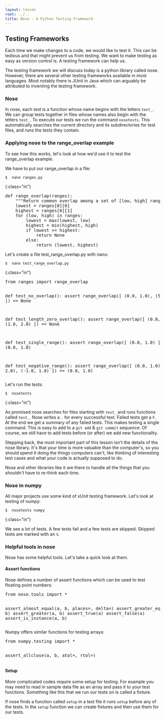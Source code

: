 ```yaml
---
layout: lesson
root: ../..
title: Nose - A Python Testing Framework
---
```


## Testing Frameworks

Each time we make changes to a code, we would like to test it. This can be tedious
and that might prevent us from testing.
We want to make testing as easy as version control is.
A testing framework can help us.


The testing framework we will discuss today is a python library called nose. However, there are
several other testing frameworks available in most languages. Most notably there is JUnit in
Java which can arguably be attributed to inventing the testing framework.

### Nose

In nose, each test is a function whose name begins with the letters `test_`.
We can group tests together in files whose names also begin with the letters
`test_`. To execute our tests we run the command `nosetests`. This automatically
searches the current directory and its subdirectories for test files, and runs the
tests they contain.

### Applying nose to the range_overlap example

To see how this works, let's look at how we'd use it to test the range_overlap example.

We have to put our range_overlap in a file:

~~~
$  nano ranges.py
~~~
{:class="in"}

<div class="in">
<pre>def range_overlap(ranges):
    """Return common overlap among a set of [low, high] ranges"""
    lowest = ranges[0][0]
    highest = ranges[0][1]
    for (low, high) in ranges:
        lowest = max(lowest, low)
        highest = min(highest, high)
        if lowest >= highest:
            return None
        else:
            return (lowest, highest)
</pre>
</div>

Let's create a file test_range_overlap.py with nano:

~~~
$  nano test_range_overlap.py
~~~
{:class="in"}

<div class="in">
<pre>from ranges import range_overlap


def test_no_overlap():
    assert range_overlap([ (0.0, 1.0), (5.0, 6.0) ]) == None


def test_length_zero_overlap():
    assert range_overlap([ (0.0, 1.0), (1.0, 2.0) ]) == None


def test_single_range():
    assert range_overlap([ (0.0, 1.0) ]) == (0.0, 1.0)


def test_negative_range():
    assert range_overlap([ (0.0, 1.0), (0.0, 2.0),
                           (-1.0, 1.0) ]) == (0.0, 1.0)
</pre>
</div>

Let's run the tests:

~~~
$  nosetests
~~~
{:class="in"}

As promised nose searches for files starting with `test_` and runs functions called `test_`.
Nose writes a `.` for every successful test. Failed tests get a `F`. At the end we get a summary of
any failed tests.
This makes testing a single command. This is easy to add to a `git add` & `git commit` sequence.
Of course, we still have to add tests before (or after) we add new functionality.


Stepping back, the most important part of this lesson isn't the details of the nose library. It's that
your time is more valuable than the computer's, so you should spend it doing the things computers can't, like
thinking of interesting test cases and what your code is actually supposed to do.

Nose and other libraries like it are there to handle all the things that you *shouldn't*  have to re-think each time.

### Nose in numpy

All major projects use some kind of xUnit testing framework.
Let's look at testing of numpy:

~~~
$  nosetests numpy
~~~
{:class="in"}

We see a lot of tests. A few tests fail and a few tests are skipped. Skipped tests are marked with an `S`.

### Helpful tools in nose

Nose has some helpful tools. Let's take a quick look at them.

#### Assert functions

Nose defines a number of assert functions which can be used to test floating point numbers:

<div class="in">
<pre>from nose.tools import *

assert_almost_equal(a, b, places=, delta=)
assert_greater_equals(a, b)
assert_greater(a, b)
assert_true(a)
assert_false(a)
assert_is_instance(a, b)</pre>
</div>

Numpy offers similar functions for testing arrays:

<div class="in">
<pre>from numpy.testing import *

assert_allclose(a, b, atol=, rtol=)</pre>
</div>

#### Setup

More complicated codes require some setup for testing. For example you may need to read in sample data file as an array
and pass it to your test functions. Something like this that we run our tests on is called a fixture.

If nose finds a function called `setup` in a test file it runs `setup` before any of the tests.
In the `setup` function we can create fixtures and then use them for our tests.

